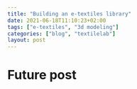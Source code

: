 ```yaml
---
title: "Building an e-textiles library"
date: 2021-06-18T11:10:23+02:00
tags: ["e-textiles", "3d modeling"]
categories: ["blog", "textilelab"]
layout: post
---
```


# Future post